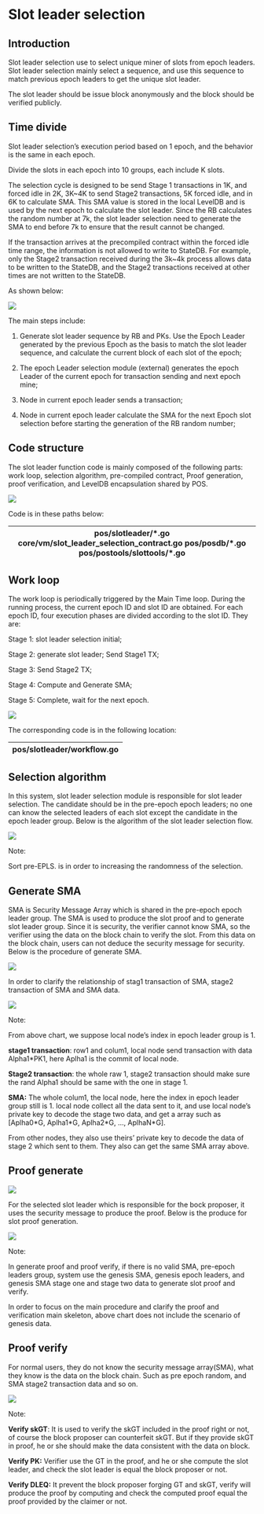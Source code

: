 Slot leader selection 
======================

Introduction
------------

Slot leader selection use to select unique miner of slots from epoch leaders.
Slot leader selection mainly select a sequence, and use this sequence to match
previous epoch leaders to get the unique slot leader.

The slot leader should be issue block anonymously and the block should be
verified publicly.

Time divide
-----------

Slot leader selection’s execution period based on 1 epoch, and the behavior is
the same in each epoch.

Divide the slots in each epoch into 10 groups, each include K slots.

The selection cycle is designed to be send Stage 1 transactions in 1K, and
forced idle in 2K, 3K\~4K to send Stage2 transactions, 5K forced idle, and in 6K
to calculate SMA. This SMA value is stored in the local LevelDB and is used by
the next epoch to calculate the slot leader. Since the RB calculates the random
number at 7k, the slot leader selection need to generate the SMA to end before
7k to ensure that the result cannot be changed.

If the transaction arrives at the precompiled contract within the forced idle
time range, the information is not allowed to write to StateDB. For example,
only the Stage2 transaction received during the 3k\~4k process allows data to be
written to the StateDB, and the Stage2 transactions received at other times are
not written to the StateDB.

As shown below:

![](media/0bc7faf1eeb11016dfe6c35b72f19a1e.png)

The main steps include:

1. Generate slot leader sequence by RB and PKs. Use the Epoch Leader generated
by the previous Epoch as the basis to match the slot leader sequence, and
calculate the current block of each slot of the epoch;

2. The epoch Leader selection module (external) generates the epoch Leader of
the current epoch for transaction sending and next epoch mine;

3. Node in current epoch leader sends a transaction;

4. Node in current epoch leader calculate the SMA for the next Epoch slot
selection before starting the generation of the RB random number;

Code structure
--------------

The slot leader function code is mainly composed of the following parts: work
loop, selection algorithm, pre-compiled contract, Proof generation, proof
verification, and LevelDB encapsulation shared by POS.

![](media/489657fb43703fa7305171533256b82f.png)

Code is in these paths below:

| pos/slotleader/\*.go core/vm/slot_leader_selection_contract.go pos/posdb/\*.go pos/postools/slottools/\*.go |
|-------------------------------------------------------------------------------------------------------------|


Work loop
---------

The work loop is periodically triggered by the Main Time loop. During the
running process, the current epoch ID and slot ID are obtained. For each epoch
ID, four execution phases are divided according to the slot ID. They are:

Stage 1: slot leader selection initial;

Stage 2: generate slot leader; Send Stage1 TX;

Stage 3: Send Stage2 TX;

Stage 4: Compute and Generate SMA;

Stage 5: Complete, wait for the next epoch.

![](media/e51019a308e40abd92a24e4adb063eaf.png)

The corresponding code is in the following location:

| pos/slotleader/workflow.go |
|----------------------------|


Selection algorithm
-------------------

In this system, slot leader selection module is responsible for slot leader
selection. The candidate should be in the pre-epoch epoch leaders; no one can
know the selected leaders of each slot except the candidate in the epoch leader
group. Below is the algorithm of the slot leader selection flow.

![](media/289c85d8e79e98c7efef4dab2f7ffa53.png)

Note:

Sort pre-EPLS. is in order to increasing the randomness of the selection.

Generate SMA
------------

SMA is Security Message Array which is shared in the pre-epoch epoch leader
group. The SMA is used to produce the slot proof and to generate slot leader
group. Since it is security, the verifier cannot know SMA, so the verifier using
the data on the block chain to verify the slot. From this data on the block
chain, users can not deduce the security message for security. Below is the
procedure of generate SMA.

![](media/9b20ecaed736f783cad43edf91fc1733.png)

In order to clarify the relationship of stag1 transaction of SMA, stage2
transaction of SMA and SMA data.

![](media/37ca5f44d029e812c2b8376ad7aa258e.png)

Note:

From above chart, we suppose local node’s index in epoch leader group is 1.

**stage1 transaction**: row1 and colum1, local node send transaction with data
Alpha1\*PK1, here Aplha1 is the commit of local node.

**Stage2 transaction**: the whole raw 1, stage2 transaction should make sure the
rand Alpha1 should be same with the one in stage 1.

**SMA:** The whole colum1, the local node, here the index in epoch leader group
still is 1. local node collect all the data sent to it, and use local node’s
private key to decode the stage two data, and get a array such as [Aplha0\*G,
Aplha1\*G, Aplha2\*G, …, AplhaN\*G].

From other nodes, they also use theirs’ private key to decode the data of stage
2 which sent to them. They also can get the same SMA array above.

Proof generate
--------------

![](media/9587af63fdeedefffdf2807adc6cdacc.png)

For the selected slot leader which is responsible for the bock proposer, it uses
the security message to produce the proof. Below is the produce for slot proof
generation.

![](media/f9f5995d328687a3b9f708a95aff225f.png)

Note:

In generate proof and proof verify, if there is no valid SMA, pre-epoch leaders
group, system use the genesis SMA, genesis epoch leaders, and genesis SMA stage
one and stage two data to generate slot proof and verify.

In order to focus on the main procedure and clarify the proof and verification
main skeleton, above chart does not include the scenario of genesis data.

Proof verify
------------

For normal users, they do not know the security message array(SMA), what they
know is the data on the block chain. Such as pre epoch random, and SMA stage2
transaction data and so on.

![](media/3e7a856f08752e6cf10c411b167844dc.png)

Note:

**Verify skGT**: It is used to verify the skGT included in the proof right or
not, of course the block proposer can counterfeit skGT. But if they provide skGT
in proof, he or she should make the data consistent with the data on block.

**Verify PK:** Verifier use the GT in the proof, and he or she compute the slot
leader, and check the slot leader is equal the block proposer or not.

**Verify DLEQ:** It prevent the block proposer forging GT and skGT, verify will
produce the proof by computing and check the computed proof equal the proof
provided by the claimer or not.
